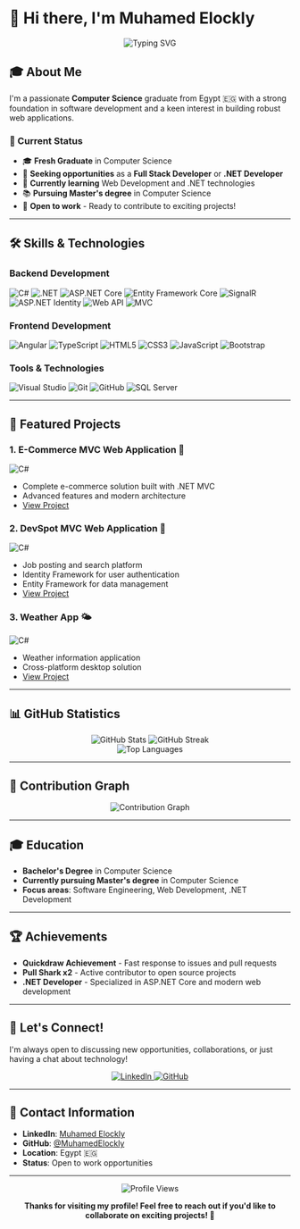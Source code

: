 # 👋 Hi there, I'm Muhamed Elockly

<div align="center">
  <img src="https://readme-typing-svg.herokuapp.com?font=Fira+Code&weight=500&size=28&pause=1000&color=007ACC&center=true&vCenter=true&width=435&lines=Full+Stack+Developer;.NET+Developer;Computer+Science+Graduate" alt="Typing SVG" />
</div>

## 🎓 About Me

I'm a passionate **Computer Science** graduate from Egypt 🇪🇬 with a strong foundation in software development and a keen interest in building robust web applications.

### 🎯 Current Status
- 🎓 **Fresh Graduate** in Computer Science
- 🔭 **Seeking opportunities** as a **Full Stack Developer** or **.NET Developer**
- 🌱 **Currently learning** Web Development and .NET technologies
- 📚 **Pursuing Master's degree** in Computer Science
- 💼 **Open to work** - Ready to contribute to exciting projects!

---

## 🛠️ Skills & Technologies

### **Backend Development**
![C#](https://img.shields.io/badge/C%23-239120?style=for-the-badge&logo=c-sharp&logoColor=white)
![.NET](https://img.shields.io/badge/.NET-512BD4?style=for-the-badge&logo=.net&logoColor=white)
![ASP.NET Core](https://img.shields.io/badge/ASP.NET_Core-512BD4?style=for-the-badge&logo=.net&logoColor=white)
![Entity Framework Core](https://img.shields.io/badge/Entity_Framework_Core-512BD4?style=for-the-badge&logo=.net&logoColor=white)
![SignalR](https://img.shields.io/badge/SignalR-512BD4?style=for-the-badge&logo=.net&logoColor=white)
![ASP.NET Identity](https://img.shields.io/badge/ASP.NET_Identity-512BD4?style=for-the-badge&logo=.net&logoColor=white)
![Web API](https://img.shields.io/badge/Web_API-512BD4?style=for-the-badge&logo=.net&logoColor=white)
![MVC](https://img.shields.io/badge/MVC-512BD4?style=for-the-badge&logo=.net&logoColor=white)



### **Frontend Development**
![Angular](https://img.shields.io/badge/Angular-DD0031?style=for-the-badge&logo=angular&logoColor=white)
![TypeScript](https://img.shields.io/badge/TypeScript-007ACC?style=for-the-badge&logo=typescript&logoColor=white)
![HTML5](https://img.shields.io/badge/HTML5-E34F26?style=for-the-badge&logo=html5&logoColor=white)
![CSS3](https://img.shields.io/badge/CSS3-1572B6?style=for-the-badge&logo=css3&logoColor=white)
![JavaScript](https://img.shields.io/badge/JavaScript-F7DF1E?style=for-the-badge&logo=javascript&logoColor=black)
![Bootstrap](https://img.shields.io/badge/Bootstrap-563D7C?style=for-the-badge&logo=bootstrap&logoColor=white)

### **Tools & Technologies**
![Visual Studio](https://img.shields.io/badge/Visual_Studio-5C2D91?style=for-the-badge&logo=visual-studio&logoColor=white)
![Git](https://img.shields.io/badge/Git-F05032?style=for-the-badge&logo=git&logoColor=white)
![GitHub](https://img.shields.io/badge/GitHub-100000?style=for-the-badge&logo=github&logoColor=white)
![SQL Server](https://img.shields.io/badge/Microsoft_SQL_Server-CC2927?style=for-the-badge&logo=microsoft-sql-server&logoColor=white)

---

## 🚀 Featured Projects

### 1. **E-Commerce MVC Web Application** 🛒
![C#](https://img.shields.io/badge/C%23-239120?style=for-the-badge&logo=c-sharp&logoColor=white)
- Complete e-commerce solution built with .NET MVC
- Advanced features and modern architecture
- [View Project](https://github.com/MuhamedElockly/E-Commerce_MVC_Web_Application)

### 2. **DevSpot MVC Web Application** 💼
![C#](https://img.shields.io/badge/C%23-239120?style=for-the-badge&logo=c-sharp&logoColor=white)
- Job posting and search platform
- Identity Framework for user authentication
- Entity Framework for data management
- [View Project](https://github.com/MuhamedElockly/DevSpot_MVC_Web_Application)

### 3. **Weather App** 🌤️
![C#](https://img.shields.io/badge/C%23-239120?style=for-the-badge&logo=c-sharp&logoColor=white)
- Weather information application
- Cross-platform desktop solution
- [View Project](https://github.com/MuhamedElockly/weather_app)

---

## 📊 GitHub Statistics

<div align="center">
  <img src="https://github-readme-stats.vercel.app/api?username=MuhamedElockly&show_icons=true&theme=radical&hide_border=true" alt="GitHub Stats" />
  <img src="https://github-readme-streak-stats.herokuapp.com/?user=MuhamedElockly&theme=radical&hide_border=true" alt="GitHub Streak" />
</div>

<div align="center">
  <img src="https://github-readme-stats.vercel.app/api/top-langs/?username=MuhamedElockly&layout=compact&theme=radical&hide_border=true" alt="Top Languages" />
</div>

---

## 🐍 Contribution Graph

<div align="center">
  <img src="https://github-readme-activity-graph.vercel.app/graph?username=MuhamedElockly&theme=react-dark&hide_border=true" alt="Contribution Graph" />
</div>

---

## 🎓 Education

- **Bachelor's Degree** in Computer Science
- **Currently pursuing Master's degree** in Computer Science
- **Focus areas**: Software Engineering, Web Development, .NET Development

---

## 🏆 Achievements

- **Quickdraw Achievement** - Fast response to issues and pull requests
- **Pull Shark x2** - Active contributor to open source projects
- **.NET Developer** - Specialized in ASP.NET Core and modern web development

---

## 💬 Let's Connect!

I'm always open to discussing new opportunities, collaborations, or just having a chat about technology!

<div align="center">
  <a href="https://linkedin.com/in/muhamedelockly" target="_blank">
    <img src="https://img.shields.io/badge/LinkedIn-0077B5?style=for-the-badge&logo=linkedin&logoColor=white" alt="LinkedIn" />
  </a>
  <a href="https://github.com/MuhamedElockly" target="_blank">
    <img src="https://img.shields.io/badge/GitHub-100000?style=for-the-badge&logo=github&logoColor=white" alt="GitHub" />
  </a>
</div>

---

## 📧 Contact Information

- **LinkedIn**: [Muhamed Elockly](https://linkedin.com/in/muhamedelockly)
- **GitHub**: [@MuhamedElockly](https://github.com/MuhamedElockly)
- **Location**: Egypt 🇪🇬
- **Status**: Open to work opportunities

---

<div align="center">
  <img src="https://komarev.com/ghpvc/?username=MuhamedElockly&style=flat-square&color=blue" alt="Profile Views" />
  
  **Thanks for visiting my profile! Feel free to reach out if you'd like to collaborate on exciting projects! 🚀**
</div>
